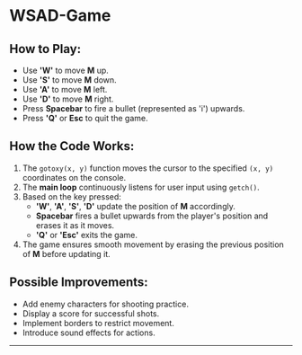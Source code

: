 # WSAD-Game

## How to Play:
- Use **'W'** to move **M** up.
- Use **'S'** to move **M** down.
- Use **'A'** to move **M** left.
- Use **'D'** to move **M** right.
- Press **Spacebar** to fire a bullet (represented as 'i') upwards.
- Press **'Q'** or **Esc** to quit the game.

## How the Code Works:
1. The `gotoxy(x, y)` function moves the cursor to the specified `(x, y)` coordinates on the console.
2. The **main loop** continuously listens for user input using `getch()`.
3. Based on the key pressed:
   - **'W'**, **'A'**, **'S'**, **'D'** update the position of **M** accordingly.
   - **Spacebar** fires a bullet upwards from the player's position and erases it as it moves.
   - **'Q'** or **'Esc'** exits the game.
4. The game ensures smooth movement by erasing the previous position of **M** before updating it.

## Possible Improvements:
- Add enemy characters for shooting practice.
- Display a score for successful shots.
- Implement borders to restrict movement.
- Introduce sound effects for actions.

---

